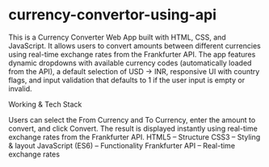 # currency-convertor-using-api

This is a Currency Converter Web App built with HTML, CSS, and JavaScript. It allows users to convert amounts between different currencies using real-time exchange rates from the Frankfurter API.
The app features dynamic dropdowns with available currency codes (automatically loaded from the API), a default selection of USD → INR, responsive UI with country flags, and input validation that defaults to 1 if the user input is empty or invalid.

Working & Tech Stack

Users can select the From Currency and To Currency, enter the amount to convert, and click Convert. The result is displayed instantly using real-time exchange rates from the Frankfurter API. 
HTML5 – Structure
CSS3 – Styling & layout
JavaScript (ES6) – Functionality
Frankfurter API – Real-time exchange rates
